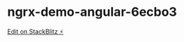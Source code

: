 # ngrx-demo-angular-6ecbo3

[Edit on StackBlitz ⚡️](https://stackblitz.com/edit/ngrx-demo-angular-6ecbo3)